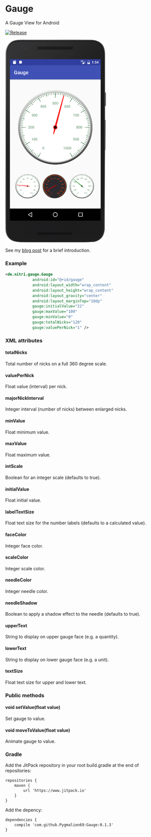 # Gauge
A Gauge View for Android

[![Release](https://jitpack.io/v/Pygmalion69/Gauge.svg)](https://jitpack.io/#Pygmalion69/Gauge)

![Android Gauge](device-screenshot-2.png "Android Gauge")

See my [blog post](http://pygmalion.nitri.de/android-gauge-view-1039.html) for a brief introduction.

### Example

```xml
<de.nitri.gauge.Gauge
            android:id="@+id/gauge"
            android:layout_width="wrap_content"
            android:layout_height="wrap_content"
            android:layout_gravity="center"
            android:layout_marginTop="10dp"
            gauge:initialValue="22"
            gauge:maxValue="100"
            gauge:minValue="0"
            gauge:totalNicks="120"
            gauge:valuePerNick="1" />
```

### XML attributes
#### totalNicks
Total number of nicks on a full 360 degree scale.
#### valuePerNick
Float value (interval) per nick.
#### majorNickInterval
Integer interval (number of nicks) between enlarged nicks.
#### minValue
Float minimum value.
#### maxValue
Float maximum value.
#### intScale
Boolean for an integer scale (defaults to true).
#### initialValue
Float initial value.
#### labelTextSize
Float text size for the number labels (defaults to a calculated value).
#### faceColor
Integer face color.
#### scaleColor
Integer scale color.
#### needleColor
Integer needle color.
#### needleShadow
Boolean to apply a shadow effect to the needle (defaults to true).
#### upperText
String to display on upper gauge face (e.g. a quantity).
#### lowerText
String to display on lower gauge face (e.g. a unit).
#### textSize
Float text size for upper and lower text.

### Public methods
#### void setValue(float value)
Set gauge to value.
#### void moveToValue(float value)
Animate gauge to value.

### Gradle

Add the JitPack repository in your root build.gradle at the end of repositories:

```
repositories {
    maven {
        url 'https://www.jitpack.io'
    }
}
```

Add the depency:

```
dependencies {
    compile 'com.github.Pygmalion69:Gauge:0.1.3'
}
```
